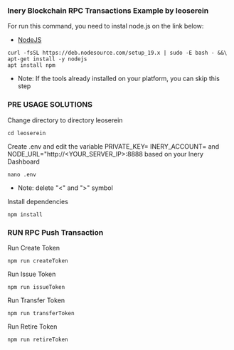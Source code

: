 ### Inery Blockchain RPC Transactions Example by leoserein
For run this command, you need to instal node.js on the link below:
- [NodeJS](https://nodejs.org/en/)
```shell
curl -fsSL https://deb.nodesource.com/setup_19.x | sudo -E bash - &&\
apt-get install -y nodejs
apt install npm
```

- Note: If the tools already installed on your platform, you can skip this step


### PRE USAGE SOLUTIONS

Change directory to directory leoserein

```shell
cd leoserein
```

Create .env and edit the variable PRIVATE_KEY=<YOUR PRIVATE KEY> INERY_ACCOUNT=<YOUR INERY ACCOUNT> and NODE_URL="http://<YOUR_SERVER_IP>:8888 based on your Inery Dashboard

```shell
nano .env
```

- Note: delete "<" and ">" symbol 

Install dependencies

```shell
npm install
```

### RUN RPC Push Transaction

Run Create Token

```
npm run createToken
```

Run Issue Token

```
npm run issueToken
```

Run Transfer Token

```
npm run transferToken
```

Run Retire Token

```
npm run retireToken
```